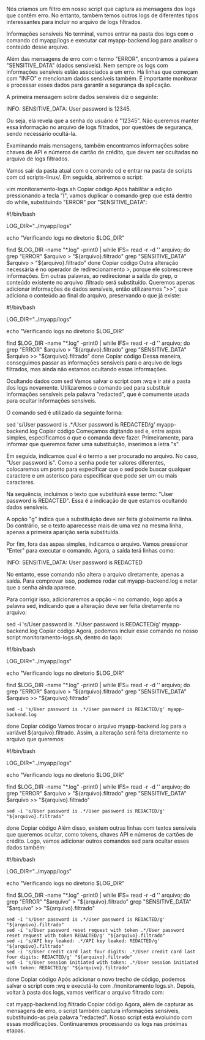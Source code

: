 Nós criamos um filtro em nosso script que captura as mensagens dos logs que contêm erro. No entanto, também temos outros logs de diferentes tipos interessantes para incluir no arquivo de logs filtrados.

Informações sensíveis
No terminal, vamos entrar na pasta dos logs com o comando cd myapp/logs e executar cat myapp-backend.log para analisar o conteúdo desse arquivo.

Além das mensagens de erro com o termo "ERROR", encontramos a palavra "SENSITIVE_DATA" (dados sensíveis). Nem sempre os logs com informações sensíveis estão associados a um erro. Há linhas que começam com "INFO" e mencionam dados sensíveis também. É importante monitorar e processar esses dados para garantir a segurança da aplicação.

A primeira mensagem sobre dados sensíveis diz o seguinte:

INFO: SENSITIVE_DATA: User password is 12345.

Ou seja, ela revela que a senha do usuário é "12345". Não queremos manter essa informação no arquivo de logs filtrados, por questões de segurança, sendo necessário ocultá-la.

Examinando mais mensagens, também encontramos informações sobre chaves de API e números de cartão de crédito, que devem ser ocultadas no arquivo de logs filtrados.

Vamos sair da pasta atual com o comando cd e entrar na pasta de scripts com cd scripts-linux/. Em seguida, abriremos o script:

vim monitoramento-logs.sh
Copiar código
Após habilitar a edição pressionando a tecla "I", vamos duplicar o comando grep que está dentro do while, substituindo "ERROR" por "SENSITIVE_DATA":

#!/bin/bash

LOG_DIR="../myapp/logs"

echo "Verificando logs no diretorio $LOG_DIR"

find $LOG_DIR -name "*.log" -print0 | while IFS= read -r -d '' arquivo; do
    grep "ERROR" $arquivo > "${arquivo}.filtrado"
    grep "SENSITIVE_DATA" $arquivo > "${arquivo}.filtrado"
done
Copiar código
Outra alteração necessária é no operador de redirecionamento >, porque ele sobrescreve informações. Em outras palavras, ao redirecionar a saída do grep, o conteúdo existente no arquivo .filtrado será substituído. Queremos apenas adicionar informações de dados sensíveis, então utilizaremos ">>", que adiciona o conteúdo ao final do arquivo, preservando o que já existe:

#!/bin/bash

LOG_DIR="../myapp/logs"

echo "Verificando logs no diretorio $LOG_DIR"

find $LOG_DIR -name "*.log" -print0 | while IFS= read -r -d '' arquivo; do
    grep "ERROR" $arquivo > "${arquivo}.filtrado"
    grep "SENSITIVE_DATA" $arquivo >> "${arquivo}.filtrado"
done
Copiar código
Dessa maneira, conseguimos passar as informações sensíveis para o arquivo de logs filtrados, mas ainda não estamos ocultando essas informações.

Ocultando dados com sed
Vamos salvar o script com :wq e ir até a pasta dos logs novamente. Utilizaremos o comando sed para substituir informações sensíveis pela palavra "redacted", que é comumente usada para ocultar informações sensíveis.

O comando sed é utilizado da seguinte forma:

sed 's/User password is .*/User password is REDACTED/g' myapp-backend.log
Copiar código
Começamos digitando sed e, entre aspas simples, especificamos o que o comanda deve fazer. Primeiramente, para informar que queremos fazer uma substituição, inserimos a letra "s".

Em seguida, indicamos qual é o termo a ser procurado no arquivo. No caso, "User password is". Como a senha pode ter valores diferentes, colocaremos um ponto para especificar que o sed pode buscar qualquer caractere e um asterisco para especificar que pode ser um ou mais caracteres.

Na sequência, incluímos o texto que substituirá esse termo: "User password is REDACTED". Essa é a indicação de que estamos ocultando dados sensíveis.

A opção "g" indica que a substituição deve ser feita globalmente na linha. Do contrário, se o texto aparecesse mais de uma vez na mesma linha, apenas a primeira aparição seria substituída.

Por fim, fora das aspas simples, indicamos o arquivo. Vamos pressionar "Enter" para executar o comando. Agora, a saída terá linhas como:

INFO: SENSITIVE_DATA: User password is REDACTED

No entanto, esse comando não altera o arquivo diretamente, apenas a saída. Para comprovar isso, podemos rodar cat myapp-backend.log e notar que a senha ainda aparece.

Para corrigir isso, adicionaremos a opção -i no comando, logo após a palavra sed, indicando que a alteração deve ser feita diretamente no arquivo:

sed -i 's/User password is .*/User password is REDACTED/g' myapp-backend.log
Copiar código
Agora, podemos incluir esse comando no nosso script monitoramento-logs.sh, dentro do laço:

#!/bin/bash

LOG_DIR="../myapp/logs"

echo "Verificando logs no diretorio $LOG_DIR"

find $LOG_DIR -name "*.log" -print0 | while IFS= read -r -d '' arquivo; do
    grep "ERROR" $arquivo > "${arquivo}.filtrado"
    grep "SENSITIVE_DATA" $arquivo >> "${arquivo}.filtrado"

    sed -i 's/User password is .*/User password is REDACTED/g' myapp-backend.log
done
Copiar código
Vamos trocar o arquivo myapp-backend.log para a variável ${arquivo}.filtrado. Assim, a alteração será feita diretamente no arquivo que queremos:

#!/bin/bash

LOG_DIR="../myapp/logs"

echo "Verificando logs no diretorio $LOG_DIR"

find $LOG_DIR -name "*.log" -print0 | while IFS= read -r -d '' arquivo; do
    grep "ERROR" $arquivo > "${arquivo}.filtrado"
    grep "SENSITIVE_DATA" $arquivo >> "${arquivo}.filtrado"

    sed -i 's/User password is .*/User password is REDACTED/g' "${arquivo}.filtrado"
done
Copiar código
Além disso, existem outras linhas com textos sensíveis que queremos ocultar, como tokens, chaves API e números de cartões de crédito. Logo, vamos adicionar outros comandos sed para ocultar esses dados também:

#!/bin/bash

LOG_DIR="../myapp/logs"

echo "Verificando logs no diretorio $LOG_DIR"

find $LOG_DIR -name "*.log" -print0 | while IFS= read -r -d '' arquivo; do
    grep "ERROR" "$arquivo" > "${arquivo}.filtrado"
    grep "SENSITIVE_DATA" "$arquivo" >> "${arquivo}.filtrado"

    sed -i 's/User password is .*/User password is REDACTED/g' "${arquivo}.filtrado"
    sed -i 's/User password reset request with token .*/User password reset request with token REDACTED/g' "${arquivo}.filtrado"
    sed -i 's/API key leaked: .*/API key leaked: REDACTED/g' "${arquivo}.filtrado"
    sed -i 's/User credit card last four digits: .*/User credit card last four digits: REDACTED/g' "${arquivo}.filtrado"
    sed -i 's/User session initiated with token: .*/User session initiated with token: REDACTED/g' "${arquivo}.filtrado"
done
Copiar código
Após adicionar o novo trecho de código, podemos salvar o script com :wq e executá-lo com ./monitoramento logs.sh. Depois, voltar à pasta dos logs, vamos verificar o arquivo filtrado com:

cat myapp-backend.log.filtrado
Copiar código
Agora, além de capturar as mensagens de erro, o script também captura informações sensíveis, substituindo-as pela palavra "redacted". Nosso script está evoluindo com essas modificações. Continuaremos processando os logs nas próximas etapas.